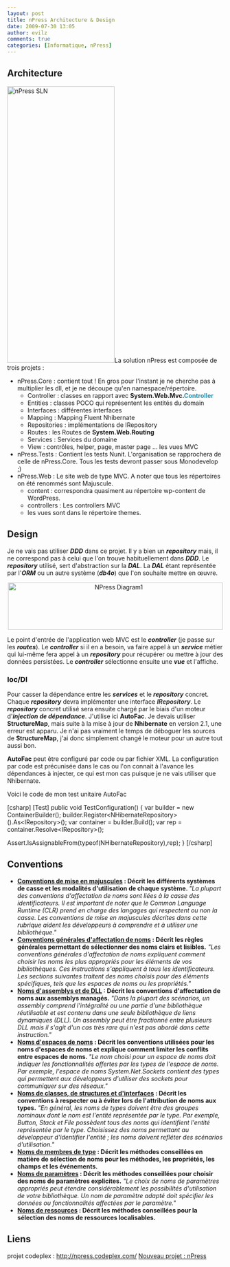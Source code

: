 ```yaml
---
layout: post
title: nPress Architecture & Design
date: 2009-07-30 13:05
author: evilz
comments: true
categories: [Informatique, nPress]
---
```

<h2>Architecture</h2>
<a title="nPress SLN de evilz, sur Flickr" href="http://www.flickr.com/photos/evilznet/3770379558/"><img class="alignright" alt="nPress SLN" src="https://farm4.static.flickr.com/3439/3770379558_1d29b9aaa3_o.png" width="250" height="642" /></a>La solution nPress est composée de trois projets :
<ul>
	<li>nPress.Core : contient tout ! En gros pour l'instant je ne cherche pas à multiplier les dll, et je ne découpe qu'en namespace/répertoire.
<ul>
	<li>Controller : classes en rapport avec <strong>System.Web.Mvc.<span style="color: #2b91af;">Controller</span></strong></li>
	<li>Entities : classes POCO qui représentent les entités du domain</li>
	<li>Interfaces : différentes interfaces</li>
	<li>Mapping : Mapping Fluent Nhibernate</li>
	<li>Repositories : implémentations de IRepository</li>
	<li>Routes : les Routes de <strong>System.Web.Routing</strong></li>
	<li>Services : Services du domaine</li>
	<li>View : contrôles, helper, page, master page ... les vues MVC</li>
</ul>
</li>
	<li>nPress.Tests : Contient les tests Nunit. L'organisation se rapprochera de celle de nPress.Core. Tous les tests devront passer sous Monodevelop ;)</li>
	<li>nPress.Web : Le site web de type MVC. A noter que tous les répertoires on été renommés sont Majuscule.
<ul>
	<li>content : correspondra quasiment au répertoire wp-content de WordPress.</li>
	<li>controllers : Les controllers MVC</li>
	<li>les vues sont dans le répertoire themes.</li>
</ul>
</li>
</ul>
<h2>Design</h2>
Je ne vais pas utiliser <strong><em>DDD</em></strong> dans ce projet. Il y a bien un <em><strong>repository</strong></em> mais, il ne correspond pas à celui que l'on trouve habituellement dans <em><strong>DDD</strong></em>.
Le <strong><em>repository</em></strong> utilisé, sert d'abstraction sur la <strong><em>DAL</em></strong>. La <strong><em>DAL</em></strong> étant représentée par l'<em><strong>ORM</strong></em> ou un autre système (<em><strong>db4o</strong></em>) que l'on souhaite mettre en œuvre.
<p style="text-align: center;"><a title="NPress Diagram1 de evilz, sur Flickr" href="http://www.flickr.com/photos/evilznet/3771031671/"><img class="aligncenter" alt="NPress Diagram1" src="https://farm3.static.flickr.com/2592/3771031671_78ee4df2c8.jpg" width="500" height="110" /></a></p>
Le point d'entrée de l'application web MVC est le <strong><em>controller</em></strong> (je passe sur les <em><strong>routes</strong></em>). Le <em><strong>controller</strong></em> si il en a besoin, va faire appel à un <em><strong>service</strong></em> métier qui lui-même fera appel à un <em><strong>repository</strong></em> pour récupérer ou mettre à jour des données persistées.
Le <em><strong>controller</strong></em> sélectionne ensuite une <em><strong>vue</strong></em> et l'affiche.
<h3><span style="color: #000000;">Ioc/DI </span></h3>
Pour casser la dépendance entre les <strong><em>services</em></strong> et le <strong><em>repository</em></strong> concret. Chaque <em><strong>repository</strong></em> devra implémenter une interface <em><strong><span style="color: #333333;">IRepository</span></strong></em>. Le <em><strong>repository</strong></em> concret utilisé sera ensuite chargé par le biais d'un moteur d'<strong><em>injection de dépendance</em></strong>. J'utilise ici <strong>AutoFac</strong>. Je devais utiliser <strong>StructureMap</strong>, mais suite à la mise à jour de <strong>Nhibernate</strong> en version 2.1, une erreur est apparu. Je n'ai pas vraiment le temps de déboguer les sources de <strong>StructureMap</strong>, j'ai donc simplement changé le moteur pour un autre tout aussi bon.

<strong>AutoFac</strong> peut être configuré par code ou par fichier XML. La configuration par code est précunisée dans le cas ou l'on connait à l'avance les dépendances à injecter, ce qui est mon cas puisque je ne vais utiliser que Nhibernate.

Voici le code de mon test unitaire AutoFac

[csharp]
[Test]
public void TestConfiguration()
{
var builder = new ContainerBuilder();
builder.Register&lt;NHibernateRepository&gt;().As&lt;IRepository&gt;();
var container = builder.Build();
var rep = container.Resolve&lt;IRepository&gt;();

Assert.IsAssignableFrom(typeof(NHibernateRepository),rep);
}
[/csharp]
<h2>Conventions</h2>
<ul>
	<li><a href="http://msdn2.microsoft.com/fr-fr/library/ms229043.aspx"><strong>Conventions de mise en majuscules</strong></a><strong> : Décrit les différents systèmes de casse et les modalités d'utilisation de chaque système.
</strong><em>"La plupart des conventions d'affectation de noms sont liées à la casse des identificateurs. Il est important de noter que le Common Language Runtime (CLR) prend en charge des langages qui respectent ou non la casse. Les conventions de mise en majuscules décrites dans cette rubrique aident les développeurs à comprendre et à utiliser une bibliothèque."</em></li>
	<li><a href="http://msdn2.microsoft.com/fr-fr/library/ms229045.aspx"><strong>Conventions générales d'affectation de noms</strong></a><strong> : Décrit les règles générales permettant de sélectionner des noms clairs et lisibles.</strong>
<em>"Les conventions générales d'affectation de noms expliquent comment choisir les noms les plus appropriés pour les éléments de vos bibliothèques. Ces instructions s'appliquent à tous les identificateurs. Les sections suivantes traitent des noms choisis pour des éléments spécifiques, tels que les espaces de noms ou les propriétés."</em></li>
	<li><a href="http://msdn2.microsoft.com/fr-fr/library/ms229048.aspx"><strong>Noms d'assemblys et de DLL</strong></a><strong> : Décrit les conventions d'affectation de noms aux assemblys managés.</strong>
<em>"Dans la plupart des scénarios, un assembly comprend l'intégralité ou une partie d'une bibliothèque réutilisable et est contenu dans une seule bibliothèque de liens dynamiques (DLL). Un assembly peut être fractionné entre plusieurs DLL mais il s'agit d'un cas très rare qui n'est pas abordé dans cette instruction."</em></li>
	<li><a href="http://msdn2.microsoft.com/fr-fr/library/ms229026.aspx"><strong>Noms d'espaces de noms</strong></a><strong> : Décrit les conventions utilisées pour les noms d'espaces de noms et explique comment limiter les conflits entre espaces de noms.
</strong><em>"Le nom choisi pour un espace de noms doit indiquer les fonctionnalités offertes par les types de l'espace de noms. Par exemple, l'espace de noms System.Net.Sockets contient des types qui permettent aux développeurs d'utiliser des sockets pour communiquer sur des réseaux."</em></li>
	<li><a href="http://msdn2.microsoft.com/fr-fr/library/ms229040.aspx"><strong>Noms de classes, de structures et d'interfaces</strong></a><strong> : Décrit les conventions à respecter ou à éviter lors de l'attribution de noms aux types.</strong>
<em>"En général, les noms de types doivent être des groupes nominaux dont le nom est l'entité représentée par le type. Par exemple, Button, Stack et File possèdent tous des noms qui identifient l'entité représentée par le type. Choisissez des noms permettant au développeur d'identifier l'entité ; les noms doivent refléter des scénarios d'utilisation."</em></li>
	<li><a href="http://msdn2.microsoft.com/fr-fr/library/ms229012.aspx"><strong>Noms de membres de type</strong></a><strong> : Décrit les méthodes conseillées en matière de sélection de noms pour les méthodes, les propriétés, les champs et les événements.</strong></li>
	<li><a href="http://msdn2.microsoft.com/fr-fr/library/ms229004.aspx"><strong>Noms de paramètres</strong></a><strong> : Décrit les méthodes conseillées pour choisir des noms de paramètres explicites.</strong>
<em>"Le choix de noms de paramètres appropriés peut étendre considérablement les possibilités d'utilisation de votre bibliothèque. Un nom de paramètre adapté doit spécifier les données ou fonctionnalités affectées par le paramètre.<em>"</em></em></li>
	<li><a href="http://msdn2.microsoft.com/fr-fr/library/ms229037.aspx"><strong>Noms de ressources</strong></a><strong> : Décrit les méthodes conseillées pour la sélection des noms de ressources localisables.</strong></li>
</ul>
<h2>Liens</h2>
projet codeplex : <a href="http://npress.codeplex.com/">http://npress.codeplex.com/</a>
<a href="http://www.evilznet.com/?p=242">Nouveau projet : nPress</a>
